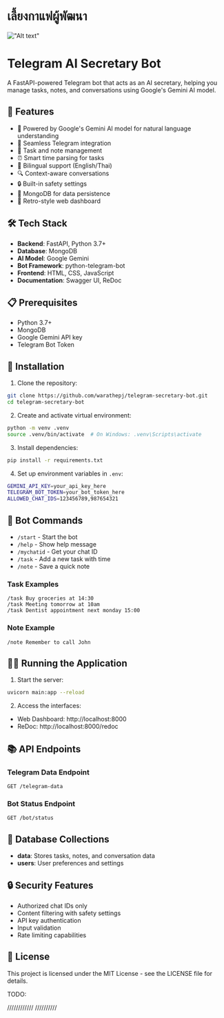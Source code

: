 # เลี้ยงกาแฟผู้พัฒนา

!["Alt text"](https://warathepj.github.io/js-ai-gallery/public/image/promptpay-20.png)

# Telegram AI Secretary Bot

A FastAPI-powered Telegram bot that acts as an AI secretary, helping you manage tasks, notes, and conversations using Google's Gemini AI model.

## 🌟 Features

- 🤖 Powered by Google's Gemini AI model for natural language understanding
- 📱 Seamless Telegram integration
- 📝 Task and note management
- ⏰ Smart time parsing for tasks
- 💬 Bilingual support (English/Thai)
- 🔍 Context-aware conversations
- 🔒 Built-in safety settings
- 💾 MongoDB for data persistence
- 🎨 Retro-style web dashboard

## 🛠️ Tech Stack

- **Backend**: FastAPI, Python 3.7+
- **Database**: MongoDB
- **AI Model**: Google Gemini
- **Bot Framework**: python-telegram-bot
- **Frontend**: HTML, CSS, JavaScript
- **Documentation**: Swagger UI, ReDoc

## 📋 Prerequisites

- Python 3.7+
- MongoDB
- Google Gemini API key
- Telegram Bot Token

## 🚀 Installation

1. Clone the repository:

```bash
git clone https://github.com/warathepj/telegram-secretary-bot.git
cd telegram-secretary-bot
```

2. Create and activate virtual environment:

```bash
python -m venv .venv
source .venv/bin/activate  # On Windows: .venv\Scripts\activate
```

3. Install dependencies:

```bash
pip install -r requirements.txt
```

4. Set up environment variables in `.env`:

```bash
GEMINI_API_KEY=your_api_key_here
TELEGRAM_BOT_TOKEN=your_bot_token_here
ALLOWED_CHAT_IDS=123456789,987654321
```

## 🤖 Bot Commands

- `/start` - Start the bot
- `/help` - Show help message
- `/mychatid` - Get your chat ID
- `/task` - Add a new task with time
- `/note` - Save a quick note

### Task Examples

```
/task Buy groceries at 14:30
/task Meeting tomorrow at 10am
/task Dentist appointment next monday 15:00
```

### Note Example

```
/note Remember to call John
```

## 🏃‍♂️ Running the Application

1. Start the server:

```bash
uvicorn main:app --reload
```

2. Access the interfaces:

- Web Dashboard: http://localhost:8000
- ReDoc: http://localhost:8000/redoc

## 📚 API Endpoints

### Telegram Data Endpoint

```http
GET /telegram-data
```

### Bot Status Endpoint

```http
GET /bot/status
```

## 💾 Database Collections

- **data**: Stores tasks, notes, and conversation data
- **users**: User preferences and settings

## 🔒 Security Features

- Authorized chat IDs only
- Content filtering with safety settings
- API key authentication
- Input validation
- Rate limiting capabilities

## 📄 License

This project is licensed under the MIT License - see the LICENSE file for details.

TODO:

////////////
//////////
